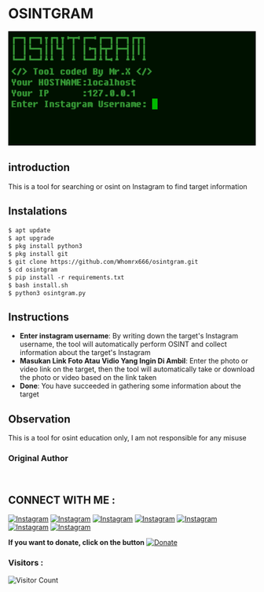# OSINTGRAM
![osintgram preview](osintgram.png)

## introduction
This is a tool for searching or osint on Instagram to find target information

## Instalations
```
$ apt update
$ apt upgrade
$ pkg install python3
$ pkg install git
$ git clone https://github.com/Whomrx666/osintgram.git
$ cd osintgram
$ pip install -r requirements.txt
$ bash install.sh
$ python3 osintgram.py
```
## Instructions
- **Enter instagram username**: By writing down the target's Instagram username, the tool will automatically perform OSINT and collect information about the target's Instagram
- **Masukan Link Foto Atau Vidio Yang Ingin Di Ambil**: Enter the photo or video link on the target, then the tool will automatically take or download the photo or video based on the link taken
- **Done**: You have succeeded in gathering some information about the target

## Observation
This is a tool for osint education only, I am not responsible for any misuse
### Original Author
<a href="https://github.com/Whomrx666"><img src="https://img.shields.io/badge/Original-Author-brightgreen.svg" alt=""/></a>

## CONNECT WITH ME :

[![Instagram](https://img.shields.io/badge/WEBSITE-VISIT-yellow?style=for-the-badge&logo=blogger)](https://whomrxhackers.blogspot.com/)
[![Instagram](https://img.shields.io/badge/TWITTER-FOLLOW-red?style=for-the-badge&logo=x)](https://twitter.com/whomrx666)
[![Instagram](https://img.shields.io/badge/YOUTUBE-SUBSCRIBE-red?style=for-the-badge&logo=youtube)](https://youtube.com/@whomrx666)
[![Instagram](https://img.shields.io/badge/FACEBOOK-LIKE-red?style=for-the-badge&logo=facebook)](https://facebook.com/https://www.facebook.com/whomrx.666)
[![Instagram](https://img.shields.io/badge/TELEGRAM-CONNECT-red?style=for-the-badge&logo=telegram)](https://t.me/@Whomr_X)
[![Instagram](https://img.shields.io/badge/WHATSAPP-CONTACT-red?style=for-the-badge&logo=whatsapp)](https://wa.me/6287855190571)
[![Instagram](https://img.shields.io/badge/TIKTOK-FOLLOW-red?style=for-the-badge&logo=tiktok)](https://www.tiktok.com/@whomr.x)

**If you want to donate, click on the button**
<a href="https://saweria.co/whomrx"><img title="Donate" src="https://img.shields.io/badge/Donate-osintgram-yellow?style=for-the-badge&logo=github"></a>

### Visitors :
![Visitor Count](https://profile-counter.glitch.me/Whomrx666/count.svg)
